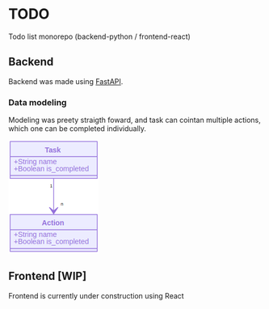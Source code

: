 # TODO
Todo list monorepo (backend-python / frontend-react)

## Backend

Backend was made using [FastAPI](https://fastapi.tiangolo.com/).

### Data modeling
Modeling was preety straigth foward, and task can cointan multiple actions, which one can be completed individually.


![Modeling](docs/class_diagram.png)

## Frontend [WIP]

Frontend is currently under construction using React